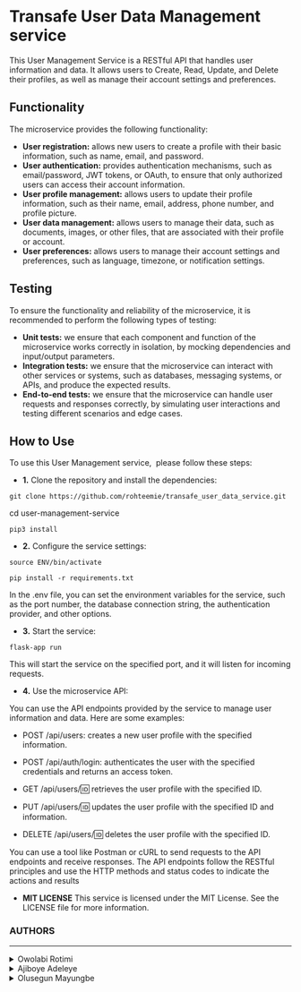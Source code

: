 # Transafe User Data Management service 
This User Management Service is a RESTful API that handles user information and data. 
It allows users to Create, Read, Update, and Delete their profiles, as well as manage their account settings and preferences.

## Functionality 
The microservice provides the following functionality: 
- **User registration:** allows new users to create a profile with their basic information, such as name, email, and password. 
- **User authentication:** provides authentication mechanisms, such as email/password, JWT tokens, or OAuth, to ensure that only authorized users can access their account information. 
- **User profile management:** allows users to update their profile information, such as their name, email, address, phone number, and profile picture. 
- **User data management:** allows users to manage their data, such as documents, images, or other files, that are associated with their profile or account. 
- **User preferences:** allows users to manage their account settings and preferences, such as language, timezone, or notification settings. 

## Testing
To ensure the functionality and reliability of the microservice, it is recommended to perform the following types of testing: 
- **Unit tests:** we ensure that each component and function of the microservice works correctly in isolation, by mocking dependencies and input/output parameters. 
- **Integration tests:** we ensure that the microservice can interact with other services or systems, such as databases, messaging systems, or APIs, and produce the expected results. 
- **End-to-end tests:** we ensure that the microservice can handle user requests and responses correctly, by simulating user interactions and testing different scenarios and edge cases. 

## How to Use 
To use this User Management service,  please follow these steps:

- **1.** Clone the repository and install the dependencies: 

`git clone https://github.com/rohteemie/transafe_user_data_service.git`

cd user-management-service

`pip3 install`


- **2.** Configure the service settings: 

`source ENV/bin/activate`

`pip install -r requirements.txt`

In the .env file, you can set the environment variables for the service, such as the port number, the database connection string, the authentication provider, and other options.


- **3.** Start the service:

`flask-app run`

This will start the service on the specified port, and it will listen for incoming requests. 

- **4.** Use the microservice API: 

You can use the API endpoints provided by the service to manage user information and data. Here are some examples:

- POST /api/users: creates a new user profile with the specified information. 

- POST /api/auth/login: authenticates the user with the specified credentials and returns an access token. 

- GET /api/users/:id: retrieves the user profile with the specified ID. 

- PUT /api/users/:id: updates the user profile with the specified ID and information. 

- DELETE /api/users/:id: deletes the user profile with the specified ID. 

You can use a tool like Postman or cURL to send requests to the API endpoints and receive responses. The API endpoints follow the RESTful principles and use the HTTP methods and status codes to indicate the actions and results

- **MIT LICENSE**
This service is licensed under the MIT License. See the LICENSE file for more information. 

### AUTHORS
---
<details>
	<summary>Owolabi Rotimi</summary>
	<ul>
	<li><a href="https://www.github.com/rohteemie">GitHub</a></li>
	<li><a href="https://www.linkedin.com/in/rohteemie">LinkedIn</a></li>
	<li><a href="https://www.twitter.com/rohteemie">Twitter</a></li>
	<li><a href="mailto:iamrotimiowolabi@gmail.com">Email</a></l>
	</ul>
</details>
<details>
        <summary>Ajiboye Adeleye</summary>
        <ul>
        <li><a href="https://www.github.com/Adeleye080">GitHub</a></li>
        <li><a href="https://www.linkedin.com/in/ajiboye-adeleye-b561a7211">LinkedIn</a></li>
        <li><a href="https://www.twitter.com/AdeleyeAjiboye">Twitter</a></li>
        <li><a href="mailto:ajiboyeadeleye080@gmail.com">Email</a></l>
        </ul>
</details>
<details>
        <summary>Olusegun Mayungbe</summary>
        <ul>
        <li><a href="https://www.github.com/Oluadepe">GitHub</a></li>
        <li><a href="https://www.linkedin.com/in/">LinkedIn</a></li>
        <li><a href="https://www.twitter.com/">Twitter</a></li>
        <li><a href="mailto:">Email</a></l>
        </ul>
</details>
